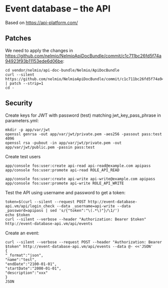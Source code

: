 Event database – the API
========================

Based on https://api-platform.com/

Patches
-------

We need to apply the changes in https://github.com/nelmio/NelmioApiDocBundle/commit/c1c711bc26fd5f74a94923f93b11153ede6d06be:

```
cd vendor/nelmio/api-doc-bundle/Nelmio/ApiDocBundle
curl --silent https://github.com/nelmio/NelmioApiDocBundle/commit/c1c711bc26fd5f74a94923f93b11153ede6d06be.patch | patch --strip=1
cd -
```

Security
--------

Create keys for JWT with password (test) matching jwt_key_pass_phrase in parameters.yml:

```
mkdir -p app/var/jwt
openssl genrsa -out app/var/jwt/private.pem -aes256 -passout pass:test 4096
openssl rsa -pubout -in app/var/jwt/private.pem -out app/var/jwt/public.pem -passin pass:test
```

Create test users

```
app/console fos:user:create api-read api-read@example.com apipass
app/console fos:user:promote api-read ROLE_API_READ

app/console fos:user:create api-write api-write@example.com apipass
app/console fos:user:promote api-write ROLE_API_WRITE
```

Test the API using username and password to get a token:

```
token=$(curl --silent --request POST http://event-database-api.vm/api/login_check --data _username=api-write --data _password=apipass | sed 's/{"token":"\(.*\)"}/\1/')
echo $token
curl --silent --verbose --header "Authorization: Bearer $token" http://event-database-api.vm/api/events
```

Create an event:

```
curl --silent --verbose --request POST --header "Authorization: Bearer $token" http://event-database-api.vm/api/events --data @- <<'JSON'
{
"_format":"json",
"name":"test",
"endDate":"2100-01-01",
"startDate":"2000-01-01",
"description":"xxx"
}
JSON
```
